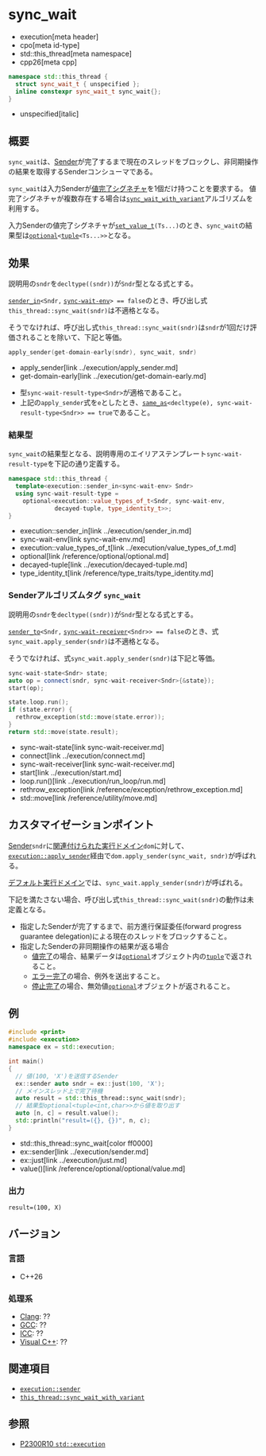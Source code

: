 # sync_wait
* execution[meta header]
* cpo[meta id-type]
* std::this_thread[meta namespace]
* cpp26[meta cpp]

```cpp
namespace std::this_thread {
  struct sync_wait_t { unspecified };
  inline constexpr sync_wait_t sync_wait{};
}
```
* unspecified[italic]

## 概要
`sync_wait`は、[Sender](../execution/sender.md)が完了するまで現在のスレッドをブロックし、非同期操作の結果を取得するSenderコンシューマである。

`sync_wait`は入力Senderが[値完了シグネチャ](../execution/set_value.md)を1個だけ持つことを要求する。
値完了シグネチャが複数存在する場合は[`sync_wait_with_variant`](sync_wait_with_variant.md)アルゴリズムを利用する。

入力Senderの値完了シグネチャが[`set_value_t`](../execution/set_value.md)`(Ts...)`のとき、`sync_wait`の結果型は[`optional`](/reference/optional/optional.md)`<`[`tuple`](/reference/tuple/tuple.md)`<Ts...>>`となる。


## 効果
説明用の`sndr`を`decltype((sndr))`が`Sndr`型となる式とする。

[`sender_in`](../execution/sender_in.md)`<Sndr,` [`sync-wait-env`](sync-wait-env.md)`> == false`のとき、呼び出し式`this_thread::sync_wait(sndr)`は不適格となる。

そうでなければ、呼び出し式`this_thread::sync_wait(sndr)`は`sndr`が1回だけ評価されることを除いて、下記と等価。

```cpp
apply_sender(get-domain-early(sndr), sync_wait, sndr)
```
* apply_sender[link ../execution/apply_sender.md]
* get-domain-early[link ../execution/get-domain-early.md]

- 型`sync-wait-result-type<Sndr>`が適格であること。
- 上記の`apply_sender`式を`e`としたとき、[`same_as`](/reference/concepts/same_as.md)`<decltype(e), sync-wait-result-type<Sndr>> == true`であること。


### 結果型
`sync_wait`の結果型となる、説明専用のエイリアステンプレート`sync-wait-result-type`を下記の通り定義する。

```cpp
namespace std::this_thread {
  template<execution::sender_in<sync-wait-env> Sndr>
  using sync-wait-result-type =
    optional<execution::value_types_of_t<Sndr, sync-wait-env,
             decayed-tuple, type_identity_t>>;
}
```
* execution::sender_in[link ../execution/sender_in.md]
* sync-wait-env[link sync-wait-env.md]
* execution::value_types_of_t[link ../execution/value_types_of_t.md]
* optional[link /reference/optional/optional.md]
* decayed-tuple[link ../execution/decayed-tuple.md]
* type_identity_t[link /reference/type_traits/type_identity.md]


### Senderアルゴリズムタグ `sync_wait`
説明用の`sndr`を`decltype((sndr))`が`Sndr`型となる式とする。

[`sender_to`](../execution/sender_to.md)`<Sndr,` [`sync-wait-receiver`](sync-wait-receiver.md)`<Sndr>> == false`のとき、式`sync_wait.apply_sender(sndr)`は不適格となる。

そうでなければ、式`sync_wait.apply_sender(sndr)`は下記と等価。

```cpp
sync-wait-state<Sndr> state;
auto op = connect(sndr, sync-wait-receiver<Sndr>{&state});
start(op);

state.loop.run();
if (state.error) {
  rethrow_exception(std::move(state.error));
}
return std::move(state.result);
```
* sync-wait-state[link sync-wait-receiver.md]
* connect[link ../execution/connect.md]
* sync-wait-receiver[link sync-wait-receiver.md]
* start[link ../execution/start.md]
* loop.run()[link ../execution/run_loop/run.md]
* rethrow_exception[link /reference/exception/rethrow_exception.md]
* std::move[link /reference/utility/move.md]


## カスタマイゼーションポイント
[Sender](../execution/sender.md)`sndr`に[関連付けられた実行ドメイン](../execution/get-domain-early.md)`dom`に対して、
[`execution::apply_sender`](../execution/apply_sender.md)経由で`dom.apply_sender(sync_wait, sndr)`が呼ばれる。

[デフォルト実行ドメイン](../execution/default_domain.md)では、`sync_wait.apply_sender(sndr)`が呼ばれる。

下記を満たさない場合、呼び出し式`this_thread::sync_wait(sndr)`の動作は未定義となる。

- 指定したSenderが完了するまで、前方進行保証委任(forward progress guarantee delegation)による現在のスレッドをブロックすること。
- 指定したSenderの非同期操作の結果が返る場合
    - [値完了](../execution/set_value.md)の場合、結果データは[`optional`](/reference/optional/optional.md)オブジェクト内の[`tuple`](/reference/tuple/tuple.md)で返されること。
    - [エラー完了](../execution/set_error.md)の場合、例外を送出すること。
    - [停止完了](../execution/set_stopped.md)の場合、無効値[`optional`](/reference/optional/optional.md)オブジェクトが返されること。


## 例
```cpp
#include <print>
#include <execution>
namespace ex = std::execution;

int main()
{
  // 値(100, 'X')を送信するSender
  ex::sender auto sndr = ex::just(100, 'X');
  // メインスレッド上で完了待機
  auto result = std::this_thread::sync_wait(sndr);
  // 結果型optional<tuple<int,char>>から値を取り出す
  auto [n, c] = result.value();
  std::println("result=({}, {})", n, c);
}
```
* std::this_thread::sync_wait[color ff0000]
* ex::sender[link ../execution/sender.md]
* ex::just[link ../execution/just.md]
* value()[link /reference/optional/optional/value.md]

### 出力
```
result=(100, X)
```


## バージョン
### 言語
- C++26

### 処理系
- [Clang](/implementation.md#clang): ??
- [GCC](/implementation.md#gcc): ??
- [ICC](/implementation.md#icc): ??
- [Visual C++](/implementation.md#visual_cpp): ??


## 関連項目
- [`execution::sender`](../execution/sender.md)
- [`this_thread::sync_wait_with_variant`](sync_wait_with_variant.md)


## 参照
- [P2300R10 `std::execution`](https://www.open-std.org/jtc1/sc22/wg21/docs/papers/2024/p2300r10.html)
